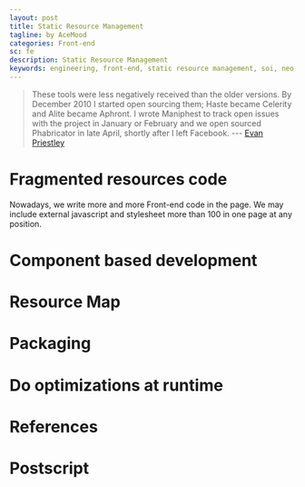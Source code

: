 ```yaml
---
layout: post
title: Static Resource Management
tagline: by AceMood
categories: Front-end
sc: fe
description: Static Resource Management
keywords: engineering, front-end, static resource management, soi, neo-core
---
```


> These tools were less negatively received than the older versions. By December 2010 I started open sourcing them; Haste became Celerity and Alite became Aphront. I wrote Maniphest to track open issues with the project in January or February and we open sourced Phabricator in late April, shortly after I left Facebook.
> --- <a class="authorOrTitle" href="https://www.facebook.com/epriestley">Evan Priestley</a>


# Fragmented resources code

Nowadays, we write more and more Front-end code in the page. We may include external javascript and stylesheet more than 
100 in one page at any position. 

# Component based development

# Resource Map

# Packaging

# Do optimizations at runtime

# References

# Postscript
